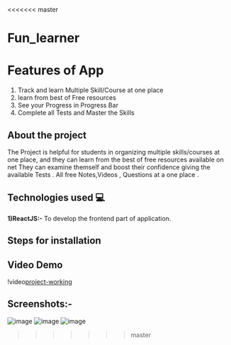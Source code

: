  <<<<<<< master
#  Fun_learner
# Features of App
1. Track and learn Multiple Skill/Course at  one place
2. learn from best of Free resources
3. See your Progress in Progress Bar
4. Complete all Tests and Master the Skills


## About the project
The Project is helpful for students in organizing multiple skills/courses at one place, and they can learn from the best of free resources available on net
They can examine themself and boost their confidence giving the available Tests . All free Notes,Videos , Questions at a one place .

## Technologies used 💻
**1)ReactJS:-** To develop the frontend part of application.

## Steps for installation


## Video Demo
!video[project-working](https://drive.google.com/file/d/1BIk1jOExdQbvH5gZFXpI4GiLjeD1ltMT/view?usp=sharing)
## Screenshots:-

![image](https://drive.google.com/uc?export=view&id=1AfPwxkbQ6AEuhpWHpGtDTMGXZUymzS5v)
![image](https://drive.google.com/uc?export=view&id=1LV0wRVo7GreiTLLYIBy8RFG4U8yBrVdV)
![image](https://drive.google.com/uc?export=view&id=1pxdnzsIYFELURyUvGKDAbZPtIkiy8VmR)


 >>>>>>> master

